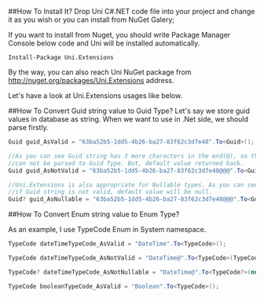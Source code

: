 ##How To Install It?
Drop Uni C#.NET code file into your project and change it as you wish or you can install from NuGet Galery;

If you want to install from Nuget, you should write Package Manager Console below code and Uni will be installed automatically.
```
Install-Package Uni.Extensions
```
By the way, you can also reach Uni NuGet package from http://nuget.org/packages/Uni.Extensions address.

Let's have a look at Uni.Extensions usages like below.

##How To Convert Guid string value to Guid Type?
Let's say we store guid values in database as string. When we want to use in .Net side, we should parse firstly.

```csharp
Guid guid_AsValid = "63ba52b5-1dd5-4b26-ba27-83f62c3d7e48".To<Guid>();

//As you can see Guid string has 3 more characters in the end(@), so this string
//can not be parsed to Guid Type. But, default value returned back.
Guid guid_AsNotValid = "63ba52b5-1dd5-4b26-ba27-83f62c3d7e48@@@".To<Guid>(Guid.Empty);

//Uni.Extensions is also appropriate for Nullable types. As you can see below code, 
//if Guid string is not valid, default value will be null.
Guid? guid_AsNullable = "63ba52b5-1dd5-4b26-ba27-83f62c3d7e48@@@".To<Guid?>(null);
```

##How To Convert Enum string value to Enum Type?

As an example, I use TypeCode Enum in System namespace.

```csharp
TypeCode dateTimeTypeCode_AsValid = "DateTime".To<TypeCode>();

TypeCode dateTimeTypeCode_AsNotValid = "DateTime@".To<TypeCode>(TypeCode.Empty);

TypeCode? dateTimeTypeCode_AsNotNullable = "DateTime@".To<TypeCode?>(null);

TypeCode booleanTypeCode_AsValid = "Boolean".To<TypeCode>();
```
